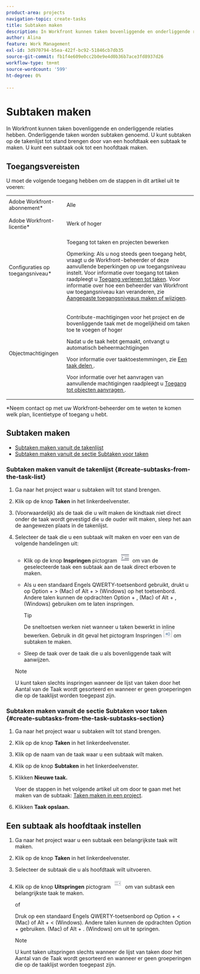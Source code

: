```yaml
---
product-area: projects
navigation-topic: create-tasks
title: Subtaken maken
description: In Workfront kunnen taken bovenliggende en onderliggende relaties hebben. Onderliggende taken worden subtaken genoemd. U kunt subtaken op de takenlijst tot stand brengen door van een hoofdtaak een subtaak te maken. U kunt een subtaak ook tot een hoofdtaak maken.
author: Alina
feature: Work Management
exl-id: 3d970794-b5ea-422f-bc92-51846cb7db35
source-git-commit: fb1f4e609e0cc2b0e9e4d0b36b7ace3fd8937d26
workflow-type: tm+mt
source-wordcount: '599'
ht-degree: 0%

---
```


# Subtaken maken

In Workfront kunnen taken bovenliggende en onderliggende relaties hebben. Onderliggende taken worden subtaken genoemd. U kunt subtaken op de takenlijst tot stand brengen door van een hoofdtaak een subtaak te maken. U kunt een subtaak ook tot een hoofdtaak maken.

## Toegangsvereisten

U moet de volgende toegang hebben om de stappen in dit artikel uit te voeren:

<table style="table-layout:auto"> 
 <col> 
 <col> 
 <tbody> 
  <tr> 
   <td role="rowheader">Adobe Workfront-abonnement*</td> 
   <td> <p>Alle</p> </td> 
  </tr> 
  <tr> 
   <td role="rowheader">Adobe Workfront-licentie*</td> 
   <td> <p>Werk of hoger</p> </td> 
  </tr> 
  <tr> 
   <td role="rowheader">Configuraties op toegangsniveau*</td> 
   <td> <p>Toegang tot taken en projecten bewerken</p> <p>Opmerking: Als u nog steeds geen toegang hebt, vraagt u de Workfront-beheerder of deze aanvullende beperkingen op uw toegangsniveau instelt. Voor informatie over toegang tot taken raadpleegt u <a href="../../../administration-and-setup/add-users/configure-and-grant-access/grant-access-tasks.md" class="MCXref xref">Toegang verlenen tot taken</a>. Voor informatie over hoe een beheerder van Workfront uw toegangsniveau kan veranderen, zie <a href="../../../administration-and-setup/add-users/configure-and-grant-access/create-modify-access-levels.md" class="MCXref xref">Aangepaste toegangsniveaus maken of wijzigen</a>. </p> </td> 
  </tr> 
  <tr> 
   <td role="rowheader">Objectmachtigingen</td> 
   <td> <p>Contribute-machtigingen voor het project en de bovenliggende taak met de mogelijkheid om taken toe te voegen of hoger</p> <p>Nadat u de taak hebt gemaakt, ontvangt u automatisch beheermachtigingen</p> <p> Voor informatie over taaktoestemmingen, zie <a href="../../../workfront-basics/grant-and-request-access-to-objects/share-a-task.md" class="MCXref xref">Een taak delen </a>. </p> <p>Voor informatie over het aanvragen van aanvullende machtigingen raadpleegt u <a href="../../../workfront-basics/grant-and-request-access-to-objects/request-access.md" class="MCXref xref">Toegang tot objecten aanvragen </a>.</p> </td> 
  </tr> 
 </tbody> 
</table>

&#42;Neem contact op met uw Workfront-beheerder om te weten te komen welk plan, licentietype of toegang u hebt.

## Subtaken maken

* [Subtaken maken vanuit de takenlijst](#create-subtasks-from-the-task-list)
* [Subtaken maken vanuit de sectie Subtaken voor taken](#create-subtasks-from-the-task-subtasks-section)

### Subtaken maken vanuit de takenlijst {#create-subtasks-from-the-task-list}

1. Ga naar het project waar u subtaken wilt tot stand brengen.
1. Klik op de knop **Taken** in het linkerdeelvenster.
1. (Voorwaardelijk) als de taak die u wilt maken de kindtaak niet direct onder de taak wordt gevestigd die u de ouder wilt maken, sleep het aan de aangewezen plaats in de takenlijst.
1. Selecteer de taak die u een subtaak wilt maken en voer een van de volgende handelingen uit:

   * Klik op de knop **Inspringen** pictogram ![](assets/indent-icon-nwe-33x29.png) om van de geselecteerde taak een subtaak aan de taak direct erboven te maken.
   * Als u een standaard Engels QWERTY-toetsenbord gebruikt, drukt u op Option + > (Mac) of Alt + > (Windows) op het toetsenbord. Andere talen kunnen de opdrachten Option + , (Mac) of Alt + , (Windows) gebruiken om te laten inspringen.

      >[!TIP]
      >
      >De sneltoetsen werken niet wanneer u taken bewerkt in inline bewerken. Gebruik in dit geval het pictogram Inspringen ![](assets/cs1.png) om subtaken te maken.

   * Sleep de taak over de taak die u als bovenliggende taak wilt aanwijzen.
   >[!NOTE]
   >
   >U kunt taken slechts inspringen wanneer de lijst van taken door het Aantal van de Taak wordt gesorteerd en wanneer er geen groeperingen die op de taaklijst worden toegepast zijn.

### Subtaken maken vanuit de sectie Subtaken voor taken {#create-subtasks-from-the-task-subtasks-section}

1. Ga naar het project waar u subtaken wilt tot stand brengen.
1. Klik op de knop **Taken** in het linkerdeelvenster.
1. Klik op de naam van de taak waar u een subtaak wilt maken.
1. Klik op de knop **Subtaken** in het linkerdeelvenster.
1. Klikken **Nieuwe taak.**

   Voer de stappen in het volgende artikel uit om door te gaan met het maken van de subtaak: [Taken maken in een project](../../../manage-work/tasks/create-tasks/create-tasks-in-project.md).

1. Klikken **Taak opslaan.**

## Een subtaak als hoofdtaak instellen

1. Ga naar het project waar u een subtaak een belangrijkste taak wilt maken.
1. Klik op de knop **Taken** in het linkerdeelvenster.
1. Selecteer de subtaak die u als hoofdtaak wilt uitvoeren.
1. Klik op de knop **Uitspringen** pictogram ![](assets/outdent-icon-nwe-31x29.png) om van subtask een belangrijkste taak te maken.

   of

   Druk op een standaard Engels QWERTY-toetsenbord op Option + &lt; (Mac) of Alt + &lt; (Windows). Andere talen kunnen de opdrachten Option + gebruiken. (Mac) of Alt + . (Windows) om uit te springen.

   >[!NOTE]
   >
   >U kunt taken uitspringen slechts wanneer de lijst van taken door het Aantal van de Taak wordt gesorteerd en wanneer er geen groeperingen die op de taaklijst worden toegepast zijn.
